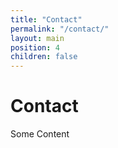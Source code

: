 ```yaml
---
title: "Contact"
permalink: "/contact/"
layout: main
position: 4
children: false
---
```


<h1>Contact</h1>
<p>Some Content</p>